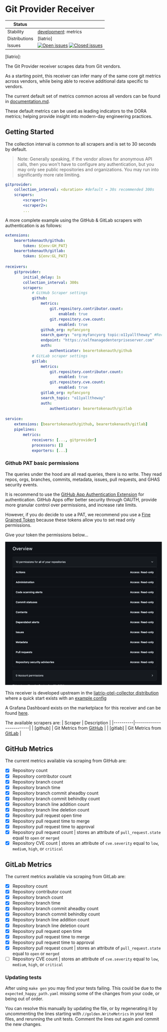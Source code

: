 # Git Provider Receiver

<!-- markdownlint-disable -->
<!-- status autogenerated section -->
| Status        |           |
| ------------- |-----------|
| Stability     | [development]: metrics   |
| Distributions | [liatrio] |
| Issues        | [![Open issues](https://img.shields.io/github/issues-search/open-telemetry/opentelemetry-collector-contrib?query=is%3Aissue%20is%3Aopen%20label%3Areceiver%2Fgitprovider%20&label=open&color=orange&logo=opentelemetry)](https://github.com/open-telemetry/opentelemetry-collector-contrib/issues?q=is%3Aopen+is%3Aissue+label%3Areceiver%2Fgitprovider) [![Closed issues](https://img.shields.io/github/issues-search/open-telemetry/opentelemetry-collector-contrib?query=is%3Aissue%20is%3Aclosed%20label%3Areceiver%2Fgitprovider%20&label=closed&color=blue&logo=opentelemetry)](https://github.com/open-telemetry/opentelemetry-collector-contrib/issues?q=is%3Aclosed+is%3Aissue+label%3Areceiver%2Fgitprovider) |

[development]: https://github.com/open-telemetry/opentelemetry-collector#development
[liatrio]:
<!-- end autogenerated section -->
<!-- markdownlint-enable -->

The Git Provider receiver scrapes data from Git vendors.

As a starting point, this receiver can infer many of the same core git metrics
across vendors, while being able to receive additional data specific to vendors.

The current default set of metrics common across all vendors can be found in [documentation.md](./documentation.md).

These default metrics can be used as leading indicators to the DORA metrics;
helping provide insight into modern-day engineering practices.

## Getting Started

The collection interval is common to all scrapers and is set to 30 seconds by default.

> Note: Generally speaking, if the vendor allows for anonymous API calls, then you
> won't have to configure any authentication, but you may only see public repositories
> and organizations. You may run into significantly more rate limiting.

```yaml
gitprovider:
    collection_interval: <duration> #default = 30s recommended 300s
    scrapers:
        <scraper1>:
        <scraper2>:
        ...
```

A more complete example using the GitHub & GitLab scrapers with authentication is as follows:

```yaml
extensions:
    bearertokenauth/github:
        token: ${env:GH_PAT}
    bearertokenauth/gitlab:
        token: ${env:GL_PAT}

receivers:
    gitprovider:
        initial_delay: 1s
        collection_interval: 300s
        scrapers:
            # GitHub Scraper settings
            github:
                metrics:
                    git.repository.contributor.count:
                        enabled: true
                    git.repository.cve.count:
                        enabled: true
                github_org: myfancyorg
                search_query: "org:myfancyorg topic:o11yalltheway" #Recommended optional query override, defaults to "{org,user}:<github_org>"
                endpoint: "https://selfmanagedenterpriseserver.com"
                auth:
                    authenticator: bearertokenauth/github
            # GitLab scraper settings
            gitlab:
                metrics:
                    git.repository.contributor.count:
                        enabled: true
                    git.repository.cve.count:
                        enabled: true
                gitlab_org: myfancyorg
                search_topic: "o11yalltheway"
                auth:
                    authenticator: bearertokenauth/gitlab

service:
    extensions: [bearertokenauth/github, bearertokenauth/gitlab]
    pipelines:
        metrics:
            receivers: [..., gitprovider]
            processors: []
            exporters: [...]
```

### Github PAT basic permissions

The queries under the hood are all read queries, there is no write. They read repos, orgs, branches, commits, metadata, issues, pull requests, and GHAS security events.

It is recommend to use the [GitHub App Authentication Extension](https://github.com/liatrio/liatrio-otel-collector/tree/main/extension/githubappauthextension) for authentication. GitHub Apps offer better security through OAUTH, provide more granular control over permissions, and increase rate limits.

However, if you do decide to use a PAT, we recommend you use a [Fine Grained Token](https://github.blog/security/application-security/introducing-fine-grained-personal-access-tokens-for-github/) because these tokens allow you to set read only permissions.

Give your token the permissions below...

![perms](./docs/gh_pat_perms.png "Fine Grained Token Permissions")

This receiver is developed upstream in the [liatrio-otel-collector distribution](https://github.com/liatrio/liatrio-otel-collector)
where a quick start exists with an [example config](https://github.com/liatrio/liatrio-otel-collector/blob/main/config/config.yaml)

A Grafana Dashboard exists on the marketplace for this receiver and can be
found [here](https://grafana.com/grafana/dashboards/20976-engineering-effectiveness-metrics/).

The available scrapers are:
| Scraper  | Description             |
|----------|-------------------------|
| [github] | Git Metrics from [GitHub](https://github.com/) |
| [gitlab] | Git Metrics from [GitLab](https://gitlab.com)  |

## GitHub Metrics

The current metrics available via scraping from GitHub are:

- [x] Repository count
- [x] Repository contributor count
- [x] Repository branch count
- [x] Repository branch time
- [x] Repository branch commit aheadby count
- [x] Repository branch commit behindby count
- [x] Repository branch line addition count
- [x] Repository branch line deletion count
- [x] Repository pull request open time
- [x] Repository pull request time to merge
- [x] Repository pull request time to approval
- [x] Repository pull request count | stores an attribute of `pull_request.state` equal to `open` or `merged`
- [x] Repository CVE count | stores an attribute of `cve.severity` equal to `low`, `medium`, `high`, or `critical`

## GitLab Metrics

The current metrics available via scraping from GitLab are:

- [x] Repository count
- [x] Repository contributor count
- [x] Repository branch count
- [x] Repository branch time
- [x] Repository branch commit aheadby count
- [x] Repository branch commit behindby count
- [x] Repository branch line addition count
- [x] Repository branch line deletion count
- [x] Repository pull request open time
- [x] Repository pull request time to merge
- [x] Repository pull request time to approval
- [x] Repository pull request count | stores an attribute of `pull_request.state` equal to `open` or `merged`
- [ ] Repository CVE count | stores an attribute of `cve.severity` equal to `low`, `medium`, `high`, or `critical`

### Updating tests

After using `make gen` you may find your tests failing. This could be due to the
`expected_happy_path.yaml` missing some of the changes from your code, or being
out of order.

You can resolve this manually by updating the file, or by regenerating it by
uncommenting the lines starting with `//golden.WriteMetrics` in your test files,
and rerunning the unit tests. Comment the lines out again and commit the new
changes.
